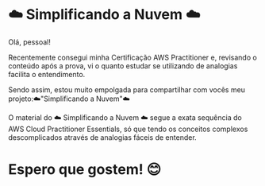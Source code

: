 # ☁️ Simplificando a Nuvem ☁️
Olá, pessoal!

Recentemente consegui minha Certificação AWS Practitioner e, revisando o conteúdo após a prova, vi o quanto estudar se utilizando de analogias facilita o entendimento.

Sendo assim, estou muito empolgada para compartilhar com vocês meu projeto:☁️"Simplificando a Nuvem"☁️

O material do ☁️ Simplificando a Nuvem ☁️  segue a exata sequência do AWS Cloud Practitioner Essentials, só que tendo os conceitos complexos descomplicados através de analogias fáceis de entender. 

# Espero que gostem! 😊 



